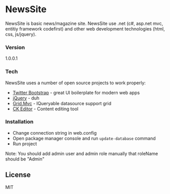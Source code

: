 # NewsSite

NewsSite is basic news/magazine site. NewsSite use .net (c#, asp.net mvc, entitiy framework codefirst) and other web development technologies (html, css, js/jquery). 

### Version
1.0.0.1

### Tech

NewsSite uses a number of open source projects to work properly:

* [Twitter Bootstrap] - great UI boilerplate for modern web apps
* [jQuery] - duh
* [Grid.Mvc] - IQueryable datasource support grid
* [CK Editor] - Content editing tool

### Installation

- Change connection string in web.config
- Open package manager console and run `update-database` command
- Run project

Note: You should add admin user and admin role manually that roleName should be "Admin"

License
----

MIT

[Twitter Bootstrap]:http://twitter.github.com/bootstrap/
[jQuery]:http://jquery.com
[Grid.Mvc]:https://gridmvc.codeplex.com/
[CK Editor]:http://ckeditor.com/
